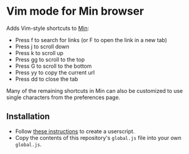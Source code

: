 # Vim mode for Min browser

Adds Vim-style shortcuts to [Min](https://github.com/minbrowser/min):

* Press f to search for links (or F to open the link in a new tab)
* Press j to scroll down
* Press k to scroll up
* Press gg to scroll to the top
* Press G to scroll to the bottom
* Press yy to copy the current url
* Press dd to close the tab

Many of the remaining shortcuts in Min can also be customized to use single characters from the preferences page.

## Installation

* Follow [these instructions](https://github.com/minbrowser/min/wiki/userscripts) to create a userscript.
* Copy the contents of this repository's `global.js` file into your own `global.js`.